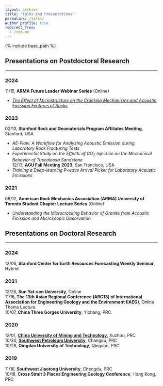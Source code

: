 ```yaml
---
layout: archive
title: "Talks and Presentations"
permalink: /talks/
author_profile: true
redirect_from:
  - /resume
---
```


{% include base_path %}

## Presentations on Postdoctoral Research
---  
### 2024
  11/15, **ARMA Future Leader Webinar Series** (Online)  
  * <i>[The Effect of Microstructure on the Cracking Mechanisms and Acoustic Emission Features of Rocks](https://youtu.be/NJG1eFJU1qY)</i>  

### 2023
  02/13, **Stanford Rock and Geomaterials Program Affiliates Meeting**, Stanford, USA  
  * <i>AE-Flow: A Workflow for Analyzing Acoustic Emission during Laboratory Rock Fracturing Tests</i>   
  * <i>Experimental Study on the Effects of CO<sub>2</sub> Injection on the Mechanical Behavior of Tuscaloosa Sandstone</i>  
  12/13,	**AGU Fall Meeting 2023**, San Francisco, USA  
  * <i>Training a Deep-learning P-wave Arrival Picker for Laboratory Acoustic Emissions</i>  

### 2021
  08/12, **American Rock Mechanics Association (ARMA) University of Toronto Student Chapter Lecture Series** (Online)  
  * <i>Understanding the Microcracking Behavior of Granite from Acoustic Emission and Microscopic Observation</i>  

## Presentations on Doctoral Research
---
### 2024
  12/06, **Stanford Center for Earth Resources Forecasting Weekly Seminar**, Hybrid  

### 2021
  12/26, **Sun Yat-sen University**, Online  
  11/16, **The 13th Asian Regional Conference (ARC13) of International Association for Engineering Geology and the Environment (IAEG)**, Online Theme Lecture  
  10/07, **China Three Gorges University**, Yichang, PRC

### 2020
  12/01, [**China University of Mining and Technology**](https://gdue.cumt.edu.cn/info/1074/1184.htm), Xuzhou, PRC  
  10/30, [**Southwest Petroleum University**](https://www.swpu.edu.cn/kyc/info/1028/12928.htm), Changdu, PRC  
  10/28, **Qingdao University of Technology**, Qingdao, PRC  

### 2019
  11/16, **Southwest Jiaotong University**, Chengdu, PRC  
  10/18, **Cross Strait 3 Places Engineering Geology Conference**, Hong Kong, PRC